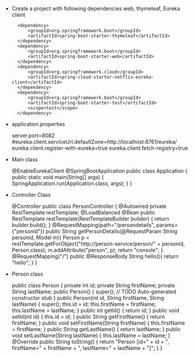 * Create a project with following dependencies
	web, thymeleaf, Eureka client

		<dependency>
			<groupId>org.springframework.boot</groupId>
			<artifactId>spring-boot-starter-thymeleaf</artifactId>
		</dependency>
		<dependency>
			<groupId>org.springframework.boot</groupId>
			<artifactId>spring-boot-starter-web</artifactId>
		</dependency>
		<dependency>
			<groupId>org.springframework.cloud</groupId>
			<artifactId>spring-cloud-starter-netflix-eureka-client</artifactId>
		</dependency>
		<dependency>
			<groupId>org.springframework.boot</groupId>
			<artifactId>spring-boot-starter-test</artifactId>
			<scope>test</scope>
		</dependency>

* application.properties

	server.port=8082
	#eureka.client.serviceUrl.defaultZone=http://localhost:8761/eureka/
	eureka.client.register-with-eureka=true
	eureka.client.fetch-registry=true

* Main class


	@EnableEurekaClient
	@SpringBootApplication
	public class Application {
	public static void main(String[] args) {
		SpringApplication.run(Application.class, args);
	}
	}

* Controller Class


	@Controller
	public class PersonController {
	@Autowired
	private RestTemplate restTemplate;
	@LoadBalanced
	@Bean
	public RestTemplate restTemplate(RestTemplateBuilder builder) {
		return builder.build();
	}
	@RequestMapping(path="/persondetails", params={"personid"})
	public String getPersonDetails(@RequestParam String personid, Model m){
		Person p = restTemplate.getForObject("http://person-service/person/" + personid, Person.class);
		m.addAttribute("person", p);
		return "console";
	}
	@RequestMapping("/")
	public @ResponseBody String hello(){
		return "hello";
	}
	}

* Person class

	public class Person {
	private int id;
	private String firstName;
	private String lastName;
	public Person() {
		super();
		// TODO Auto-generated constructor stub
	}
	public Person(int id, String firstName, String lastName) {
		super();
		this.id = id;
		this.firstName = firstName;
		this.lastName = lastName;
	}
	public int getId() {
		return id;
	}
	public void setId(int id) {
		this.id = id;
	}
	public String getFirstName() {
		return firstName;
	}
	public void setFirstName(String firstName) {
		this.firstName = firstName;
	}
	public String getLastName() {
		return lastName;
	}
	public void setLastName(String lastName) {
		this.lastName = lastName;
	}
	@Override
	public String toString() {
		return "Person [id=" + id + ", firstName=" + firstName + ", lastName=" + lastName + "]";
	}
	}


 